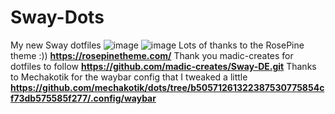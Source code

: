 # Sway-Dots
My new Sway dotfiles
![image](https://github.com/user-attachments/assets/94001e28-70f9-430f-a5de-1d1d037c29f1)
![image](https://github.com/user-attachments/assets/ec613360-a99b-41f9-9ca6-6364483ef4f5)
Lots of thanks to the RosePine theme :)) **https://rosepinetheme.com/**
Thank you madic-creates for dotfiles to follow **https://github.com/madic-creates/Sway-DE.git** 
Thanks to Mechakotik for the waybar config that I tweaked a little **https://github.com/mechakotik/dots/tree/b50571261322387530775854cf73db575585f277/.config/waybar**
